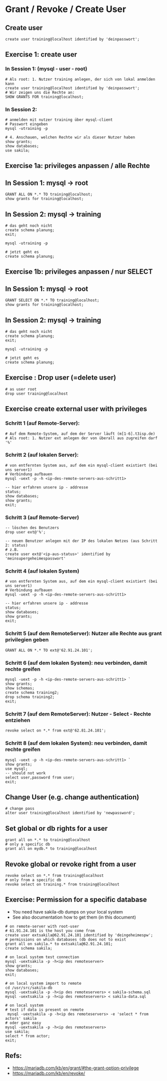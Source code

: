 # Grant / Revoke / Create User 

## Create user 

```
create user training@localhost identified by 'deinpasswort';
```

## Exercise 1: create user 

### In Session 1: (mysql - user - root) 

```
# Als root: 1. Nutzer training anlegen, der sich von lokal anmelden kann 
create user training@localhost identified by 'deinpasswort';
# Wir zeigen uns die Rechte an:
SHOW GRANTS FOR training@localhost;
```

### In Session 2: 

```
# anmelden mit nutzer training über mysql-client
# Passwort eingeben 
mysql -utraining -p
```

```
# 4. Anschauen, welchen Rechte wir als dieser Nutzer haben
show grants; 
show databases;
use sakila; 
```

## Exercise 1a: privileges anpassen / alle Rechte 

## In Session 1: mysql -> root 

```
GRANT ALL ON *.* TO training@localhost;
show grants for training@localhost;
```

## In Session 2: mysql -> training 

```
# das geht noch nicht 
create schema planung;
exit;
```

```
mysql -utraining -p
```

```
# jetzt geht es
create schema planung;
```

## Exercise 1b: privileges anpassen / nur SELECT  

## In Session 1: mysql -> root 

```
GRANT SELECT ON *.* TO training@localhost;
show grants for training@localhost;
```

## In Session 2: mysql -> training 

```
# das geht noch nicht 
create schema planung;
exit;
```

```
mysql -utraining -p
```

```
# jetzt geht es
create schema planung;
```


## Exercise  : Drop user (=delete user) 

```
# as user root 
drop user training@localhost 
```

## Exercise create external user with privileges 

### Schritt 1 (auf Remote-Server):

```
# Auf dem Remote-System, auf dem der Server läuft (m[1-6].t3isp.de)
# Als root: 1. Nutzer ext anlegen der von überall aus zugreifen darf '%'

```

### Schritt 2 (auf lokalen Server): 

```
# von entfernten System aus, auf dem ein mysql-client existiert (bei uns server1)
# Verbindung aufbauen
mysql -uext -p -h <ip-des-remote-servers-aus-schritt1> 
```

```
-- hier erfahren unsere ip - addresse 
status;
show databases;
show grants;
exit;
```

### Schritt 3 (auf Remote-Server) 

```
-- löschen des Benutzers
drop user ext@'%';

-- neuen Benutzer anlegen mit der IP des lokalen Netzes (aus Schritt 2: status)
# z.B.
create user ext@'<ip-aus-status>' identified by 'meinsupergeheimespasswort'
```

### Schritt 4 (auf lokalen System) 

```
# von entfernten System aus, auf dem ein mysql-client existiert (bei uns server1)
# Verbindung aufbauen
mysql -uext -p -h <ip-des-remote-servers-aus-schritt1> 
```

```
-- hier erfahren unsere ip - addresse 
status;
show databases;
show grants;
exit;
``` 

### Schritt 5 (auf dem RemoteServer): Nutzer alle Rechte aus grant privilegien geben

```
GRANT ALL ON *.* TO ext@'62.91.24.101';
```

### Schritt 6 (auf dem lokalen System): neu verbinden, damit rechte greifen 

```
mysql -uext -p -h <ip-des-remote-servers-aus-schritt1> `
show grants; 
show schemas;
create schema training2;
drop schema training2;
exit;
```

### Schritt 7 (auf dem RemoteServer): Nutzer - Select - Rechte entziehen 

```
revoke select on *.* from ext@'62.81.24.101';
```

### Schritt 8 (auf dem lokalen System): neu verbinden, damit rechte greifen 

```
mysql -uext -p -h <ip-des-remote-servers-aus-schritt1> `
show grants; 
use mysql;
-- should not work 
select user,password from user; 
exit;
```

## Change User (e.g. change authentication) 

```
# change pass
alter user training@localhost identified by 'newpassword';
```

## Set global or db rights for a user 

```
grant all on *.* to training@localhost
# only a specific db 
grant all on mydb.* to training@localhost 
```

## Revoke global or revoke right from a user 

```
revoke select on *.* from training@localhost 
# only from a specific db 
revoke select on training.* from training@localhost 
```
## Exercise: Permission for a specific database 

  * You need have sakila-db dumps on your local system
  * See also documentation how to get them (in this document)

```
# on remote-server with root-user
# 61.91.24.101 is the host you come from 
create user extsakila@62.91.24.101 identified by 'deingeheimespw';
# permissions on which databases (db does not to exist
grant all on sakila.* to extsakila@62.91.24.101;
create schema sakila;
```

```
# on local system test connection
mysql -uextsakila -p -h<ip des remoteserver>
show grants;
show databases;
exit;

```

```
# on local system import to remote 
cd /usr/src/sakila-db 
mysql -uextsakila -p -h<ip des remoteservers> < sakila-schema.sql
mysql -uextsakila -p -h<ip des remoteservers> < sakila-data.sql
```

```
# on local system 
# test if data is present on remote 
 mysql -uextsakila -p -h<ip des remoteservers> -e 'select * from actors' sakila 
# oder ganz easy
mysql -uextsakila -p -h<ip des remoteservers>
use sakila;
select * from actor;
exit;
```

## Refs:

  * https://mariadb.com/kb/en/grant/#the-grant-option-privilege
  * https://mariadb.com/kb/en/revoke/
